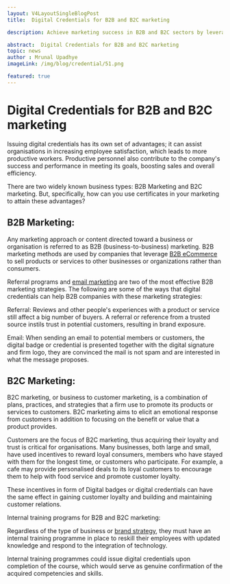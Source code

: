 ```yaml
---
layout: V4LayoutSingleBlogPost
title:  Digital Credentials for B2B and B2C marketing

description: Achieve marketing success in B2B and B2C sectors by leveraging digital credentials to recognize employee skills.

abstract:  Digital Credentials for B2B and B2C marketing
topic: news
author : Mrunal Upadhye
imageLink: /img/blog/credential/51.png

featured: true
---
```


# Digital Credentials for B2B and B2C marketing


Issuing digital credentials has its own set of advantages; it can assist organisations in increasing employee satisfaction, which leads to more productive workers. Productive personnel also contribute to the company's success and performance in meeting its goals, boosting sales and overall efficiency.

There are two widely known business types: B2B Marketing and B2C marketing. But, specifically, how can you use certificates in your marketing to attain these advantages?

## B2B Marketing: 

Any marketing approach or content directed toward a business or organisation is referred to as B2B (business-to-business) marketing. B2B marketing methods are used by companies that leverage [B2B eCommerce](https://appkodes.com/blog/b2b-ecommerce/) to sell products or services to other businesses or organizations rather than consumers.

Referral programs and [email marketing](https://growthidea.co.uk/blog/unlocking-growth-the-power-of-email-deliverability) are two of the most effective B2B marketing strategies. The following are some of the ways that digital credentials can help B2B companies with these marketing strategies:

Referral: Reviews and other people's experiences with a product or service still affect a big number of buyers. A referral or reference from a trusted source instils trust in potential customers, resulting in brand exposure.

Email: When sending an email to potential members or customers, the digital badge or credential is presented together with the digital signature and firm logo, they are convinced the mail is not spam and are interested in what the message proposes.

## B2C Marketing:

B2C marketing, or business to customer marketing, is a combination of plans, practices, and strategies that a firm use to promote its products or services to customers. B2C marketing aims to elicit an emotional response from customers in addition to focusing on the benefit or value that a product provides.

Customers are the focus of B2C marketing, thus acquiring their loyalty and trust is critical for organisations. Many businesses, both large and small, have used incentives to reward loyal consumers, members who have stayed with them for the longest time, or customers who participate. For example, a cafe may provide personalised deals to its loyal customers to encourage them to help with food service and promote customer loyalty.

These incentives in form of Digital badges or digital credentials can have the same effect in gaining customer loyalty and building and maintaining customer relations. 

Internal training programs for B2B and B2C marketing:

Regardless of the type of business or [brand strategy](https://hypegig.com/brand-strategy/), they must have an internal training programme in place to reskill their employees with updated knowledge and respond to the integration of technology.

Internal training programmes could issue digital credentials upon completion of the course, which would serve as genuine confirmation of the acquired competencies and skills.


